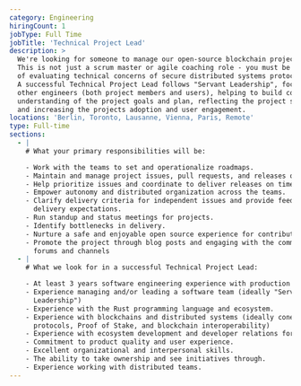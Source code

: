```yaml
---
category: Engineering
hiringCount: 1
jobType: Full Time
jobTitle: 'Technical Project Lead'
description: >
  We're looking for someone to manage our open-source blockchain projects in Rust.
  This is not just a scrum master or agile coaching role - you must be deeply technical and capable
  of evaluating technical concerns of secure distributed systems protocols and their implementations.
  A successful Technical Project Lead follows "Servant Leadership", focuses primarily on serving
  other engineers (both project members and users), helping to build collective
  understanding of the project goals and plan, reflecting the project state accurately on Github,
  and increasing the projects adoption and user engagement.
locations: 'Berlin, Toronto, Lausanne, Vienna, Paris, Remote'
type: Full-time
sections:
  - |
    # What your primary responsibilities will be:

    - Work with the teams to set and operationalize roadmaps.
    - Maintain and manage project issues, pull requests, and releases on Github.
    - Help prioritize issues and coordinate to deliver releases on time.
    - Empower autonomy and distributed organization across the teams.
    - Clarify delivery criteria for independent issues and provide feedback on
      delivery expectations.
    - Run standup and status meetings for projects.
    - Identify bottlenecks in delivery.
    - Nurture a safe and enjoyable open source experience for contributors.
    - Promote the project through blog posts and engaging with the community on
      forums and channels
  - |
    # What we look for in a successful Technical Project Lead:

    - At least 3 years software engineering experience with production software (ideally open-source)
    - Experience managing and/or leading a software team (ideally "Servant
      Leadership")
    - Experience with the Rust programming language and ecosystem.
    - Experience with blockchains and distributed systems (ideally conensus
      protocols, Proof of Stake, and blockchain interoperability)
    - Experience with ecosystem development and developer relations for open source projects and communities.
    - Commitment to product quality and user experience.
    - Excellent organizational and interpersonal skills.
    - The ability to take ownership and see initiatives through.
    - Experience working with distributed teams.
---
```

